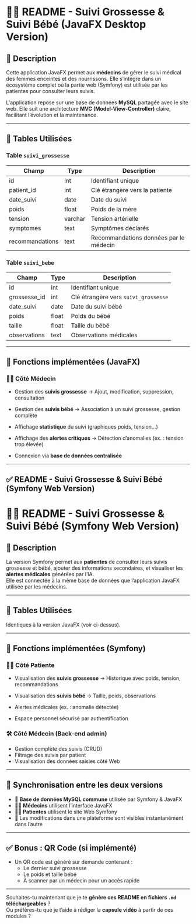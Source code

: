 # 👩‍⚕️ README - Suivi Grossesse & Suivi Bébé (JavaFX Desktop Version)

## 🌟 Description

Cette application JavaFX permet aux **médecins** de gérer le suivi médical des femmes enceintes et des nourrissons. Elle s’intègre dans un écosystème complet où la partie web (Symfony) est utilisée par les patientes pour consulter leurs suivis.

L'application repose sur une base de données **MySQL** partagée avec le site web. Elle suit une architecture **MVC (Model-View-Controller)** claire, facilitant l’évolution et la maintenance.

---

## 🔢 Tables Utilisées

### Table `suivi_grossesse`

| Champ               | Type     | Description                                 |
|---------------------|----------|---------------------------------------------|
| id                  | int      | Identifiant unique                          |
| patient_id          | int      | Clé étrangère vers la patiente              |
| date_suivi          | date     | Date du suivi                               |
| poids               | float    | Poids de la mère                            |
| tension             | varchar  | Tension artérielle                          |
| symptomes           | text     | Symptômes déclarés                          |
| recommandations     | text     | Recommandations données par le médecin      |

### Table `suivi_bebe`

| Champ               | Type     | Description                                 |
|---------------------|----------|---------------------------------------------|
| id                  | int      | Identifiant unique                          |
| grossesse_id        | int      | Clé étrangère vers `suivi_grossesse`        |
| date_suivi          | date     | Date du suivi bébé                          |
| poids               | float    | Poids du bébé                               |
| taille              | float    | Taille du bébé                              |
| observations        | text     | Observations médicales                      |

---

## 🔧 Fonctions implémentées (JavaFX)

### 👨‍⚕️ Côté Médecin

* Gestion des **suivis grossesse**
  → Ajout, modification, suppression, consultation

* Gestion des **suivis bébé**
  → Association à un suivi grossesse, gestion complète

* Affichage **statistique** du suivi (graphiques poids, tension…)

* Affichage des **alertes critiques**
  → Détection d’anomalies (ex. : tension trop élevée)

* Connexion via **base de données centralisée**

---

## ✅ README - Suivi Grossesse & Suivi Bébé (Symfony Web Version)

# 👩‍🍼 README - Suivi Grossesse & Suivi Bébé (Symfony Web Version)

## 🌟 Description

La version Symfony permet aux **patientes** de consulter leurs suivis grossesse et bébé, ajouter des informations secondaires, et visualiser les **alertes médicales** générées par l’IA.  
Elle est connectée à la même base de données que l’application JavaFX utilisée par les médecins.

---

## 🔢 Tables Utilisées

Identiques à la version JavaFX (voir ci-dessus).

---

## 🔧 Fonctions implémentées (Symfony)

### 👩‍🍼 Côté Patiente

* Visualisation des **suivis grossesse**
  → Historique avec poids, tension, recommandations

* Visualisation des **suivis bébé**
  → Taille, poids, observations

* Alertes médicales (ex. : anomalie détectée)
* Espace personnel sécurisé par authentification

### 🛠️ Côté Médecin (Back-end admin)

* Gestion complète des suivis (CRUD)
* Filtrage des suivis par patient
* Visualisation des données saisies côté Web

---

## 🔄 Synchronisation entre les deux versions

* 💽 **Base de données MySQL commune** utilisée par Symfony & JavaFX
* 👨‍⚕️ **Médecins** utilisent l’interface JavaFX
* 👩‍🍼 **Patientes** utilisent le site Web Symfony
* 📡 Les modifications dans une plateforme sont visibles instantanément dans l’autre

---

## ✅ Bonus : QR Code (si implémenté)

* Un QR code est généré sur demande contenant :
  - Le dernier suivi grossesse
  - Le poids et taille bébé
  - À scanner par un médecin pour un accès rapide

---

Souhaites-tu maintenant que je te **génère ces README en fichiers `.md` téléchargeables** ?  
Ou préfères-tu que je t’aide à rédiger la **capsule vidéo** à partir de ces modules ?
